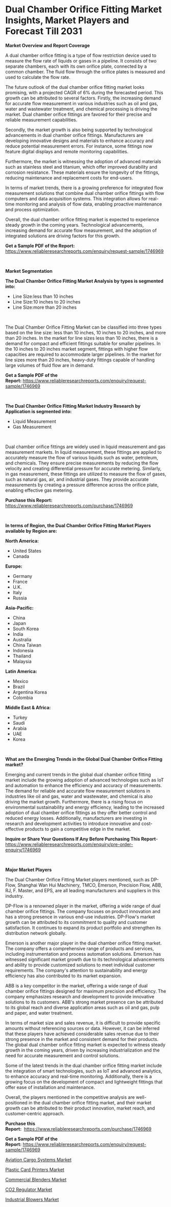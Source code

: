 <p><h1>Dual Chamber Orifice Fitting Market Insights, Market Players and Forecast Till 2031</h1></p><p><strong>Market Overview and Report Coverage</strong></p>
<p><p>A dual chamber orifice fitting is a type of flow restriction device used to measure the flow rate of liquids or gases in a pipeline. It consists of two separate chambers, each with its own orifice plate, connected by a common chamber. The fluid flow through the orifice plates is measured and used to calculate the flow rate.</p><p>The future outlook of the dual chamber orifice fitting market looks promising, with a projected CAGR of 6% during the forecasted period. This growth can be attributed to several factors. Firstly, the increasing demand for accurate flow measurement in various industries such as oil and gas, water and wastewater treatment, and chemical processing is driving the market. Dual chamber orifice fittings are favored for their precise and reliable measurement capabilities.</p><p>Secondly, the market growth is also being supported by technological advancements in dual chamber orifice fittings. Manufacturers are developing innovative designs and materials to enhance accuracy and reduce potential measurement errors. For instance, some fittings now feature digital displays and remote monitoring capabilities.</p><p>Furthermore, the market is witnessing the adoption of advanced materials such as stainless steel and titanium, which offer improved durability and corrosion resistance. These materials ensure the longevity of the fittings, reducing maintenance and replacement costs for end-users.</p><p>In terms of market trends, there is a growing preference for integrated flow measurement solutions that combine dual chamber orifice fittings with flow computers and data acquisition systems. This integration allows for real-time monitoring and analysis of flow data, enabling proactive maintenance and process optimization.</p><p>Overall, the dual chamber orifice fitting market is expected to experience steady growth in the coming years. Technological advancements, increasing demand for accurate flow measurement, and the adoption of integrated solutions are driving factors for this growth.</p></p>
<p><strong>Get a Sample PDF of the Report:</strong> <a href="https://www.reliableresearchreports.com/enquiry/request-sample/1746969">https://www.reliableresearchreports.com/enquiry/request-sample/1746969</a></p>
<p>&nbsp;</p>
<p><strong>Market Segmentation</strong></p>
<p><strong>The Dual Chamber Orifice Fitting Market Analysis by types is segmented into:</strong></p>
<p><ul><li>Line Size:less than 10 inches</li><li>Line Size:10 inches to 20 inches</li><li>Line Size:more than 20 inches</li></ul></p>
<p>&nbsp;</p>
<p><p>The Dual Chamber Orifice Fitting Market can be classified into three types based on the line size: less than 10 inches, 10 inches to 20 inches, and more than 20 inches. In the market for line sizes less than 10 inches, there is a demand for compact and efficient fittings suitable for smaller pipelines. In the 10 inches to 20 inches market segment, fittings with higher flow capacities are required to accommodate larger pipelines. In the market for line sizes more than 20 inches, heavy-duty fittings capable of handling large volumes of fluid flow are in demand.</p></p>
<p><strong>Get a Sample PDF of the Report:</strong>&nbsp;<a href="https://www.reliableresearchreports.com/enquiry/request-sample/1746969">https://www.reliableresearchreports.com/enquiry/request-sample/1746969</a></p>
<p>&nbsp;</p>
<p><strong>The Dual Chamber Orifice Fitting Market Industry Research by Application is segmented into:</strong></p>
<p><ul><li>Liquid Measurement</li><li>Gas Measurement</li></ul></p>
<p>&nbsp;</p>
<p><p>Dual chamber orifice fittings are widely used in liquid measurement and gas measurement markets. In liquid measurement, these fittings are applied to accurately measure the flow of various liquids such as water, petroleum, and chemicals. They ensure precise measurements by reducing the flow velocity and creating differential pressure for accurate metering. Similarly, in gas measurement, these fittings are utilized to measure the flow of gases, such as natural gas, air, and industrial gases. They provide accurate measurements by creating a pressure difference across the orifice plate, enabling effective gas metering.</p></p>
<p><strong>Purchase this Report:</strong>&nbsp; <a href="https://www.reliableresearchreports.com/purchase/1746969">https://www.reliableresearchreports.com/purchase/1746969</a></p>
<p>&nbsp;</p>
<p><strong>In terms of Region, the Dual Chamber Orifice Fitting Market Players available by Region are:</strong></p>
<p>
    <p> <strong> North America: </strong>
        <ul>
            <li>United States</li>
            <li>Canada</li>
        </ul>
        </p> 
    <p> <strong> Europe: </strong>
        <ul>
            <li>Germany</li>
            <li>France</li>
            <li>U.K.</li>
            <li>Italy</li>
            <li>Russia</li>
        </ul>
        </p> 
    <p> <strong> Asia-Pacific: </strong>
        <ul>
            <li>China</li>
            <li>Japan</li>
            <li>South Korea</li>
            <li>India</li>
            <li>Australia</li>
            <li>China Taiwan</li>
            <li>Indonesia</li>
            <li>Thailand</li>
            <li>Malaysia</li>
        </ul>
        </p> 
    <p> <strong> Latin America: </strong>
        <ul>
            <li>Mexico</li>
            <li>Brazil</li>
            <li>Argentina Korea</li>
            <li>Colombia</li>
        </ul>
        </p> 
    <p> <strong> Middle East & Africa: </strong>
        <ul>
            <li>Turkey</li>
            <li>Saudi</li>
            <li>Arabia</li>
            <li>UAE</li>
            <li>Korea</li>
        </ul>
    </p>
    </p>
<p>&nbsp;</p>
<p><strong>What are the Emerging Trends in the Global Dual Chamber Orifice Fitting market?</strong></p>
<p><p>Emerging and current trends in the global dual chamber orifice fitting market include the growing adoption of advanced technologies such as IoT and automation to enhance the efficiency and accuracy of measurements. The demand for reliable and accurate flow measurement solutions in industries like oil and gas, water and wastewater, and chemical is also driving the market growth. Furthermore, there is a rising focus on environmental sustainability and energy efficiency, leading to the increased adoption of dual chamber orifice fittings as they offer better control and reduced energy losses. Additionally, manufacturers are investing in research and development activities to introduce innovative and cost-effective products to gain a competitive edge in the market.</p></p>
<p><strong>Inquire or Share Your Questions If Any Before Purchasing This Report</strong>- <a href="https://www.reliableresearchreports.com/enquiry/pre-order-enquiry/1746969">https://www.reliableresearchreports.com/enquiry/pre-order-enquiry/1746969</a></p>
<p>&nbsp;</p>
<p><strong>Major Market Players</strong></p>
<p><p>The Dual Chamber Orifice Fitting Market players mentioned, such as DP-Flow, Shanghai Wan Hui Machinery, TMCO, Emerson, Precision Flow, ABB, RJ, F. Master, and EPS, are all leading manufacturers and suppliers in this industry. </p><p>DP-Flow is a renowned player in the market, offering a wide range of dual chamber orifice fittings. The company focuses on product innovation and has a strong presence in various end-use industries. DP-Flow's market growth can be attributed to its commitment to quality and customer satisfaction. It continues to expand its product portfolio and strengthen its distribution network globally. </p><p>Emerson is another major player in the dual chamber orifice fitting market. The company offers a comprehensive range of products and services, including instrumentation and process automation solutions. Emerson has witnessed significant market growth due to its technological advancements and ability to provide customized solutions to meet individual customer requirements. The company's attention to sustainability and energy efficiency has also contributed to its market expansion.</p><p>ABB is a key competitor in the market, offering a wide range of dual chamber orifice fittings designed for maximum precision and efficiency. The company emphasizes research and development to provide innovative solutions to its customers. ABB's strong market presence can be attributed to its global reach and diverse application areas such as oil and gas, pulp and paper, and water treatment.</p><p>In terms of market size and sales revenue, it is difficult to provide specific amounts without referencing sources or data. However, it can be inferred that these players have achieved considerable sales revenue due to their strong presence in the market and consistent demand for their products. The global dual chamber orifice fitting market is expected to witness steady growth in the coming years, driven by increasing industrialization and the need for accurate measurement and control solutions.</p><p>Some of the latest trends in the dual chamber orifice fitting market include the integration of smart technologies, such as IoT and advanced analytics, to enhance accuracy and real-time monitoring. Additionally, there is a growing focus on the development of compact and lightweight fittings that offer ease of installation and maintenance.</p><p>Overall, the players mentioned in the competitive analysis are well-positioned in the dual chamber orifice fitting market, and their market growth can be attributed to their product innovation, market reach, and customer-centric approach.</p></p>
<p><strong>Purchase this Report:</strong>&nbsp;&nbsp;<a href="https://www.reliableresearchreports.com/purchase/1746969">https://www.reliableresearchreports.com/purchase/1746969</a></p>
<p></p>
<p><strong>Get a Sample PDF of the Report:</strong>&nbsp;<a href="https://www.reliableresearchreports.com/enquiry/request-sample/1746969">https://www.reliableresearchreports.com/enquiry/request-sample/1746969</a></p>
<p><p><a href="https://github.com/abbypearson7765/Market-Research-Report-List-2/blob/main/aviation-cargo-systems-market.md">Aviation Cargo Systems Market</a></p><p><a href="https://github.com/grishafomin4852/Market-Research-Report-List-2/blob/main/plastic-card-printers-market.md">Plastic Card Printers Market</a></p><p><a href="https://github.com/jonneygiverf/Market-Research-Report-List-2/blob/main/commercial-blenders-market.md">Commercial Blenders Market</a></p><p><a href="https://github.com/ruslanpoljakovrd177/Market-Research-Report-List-2/blob/main/co2-regulator-market.md">CO2 Regulator Market</a></p><p><a href="https://github.com/dziulagalemab/Market-Research-Report-List-2/blob/main/industrial-blowers-market.md">Industrial Blowers Market</a></p></p>